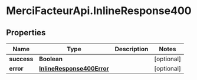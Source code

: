 # MerciFacteurApi.InlineResponse400

## Properties
Name | Type | Description | Notes
------------ | ------------- | ------------- | -------------
**success** | **Boolean** |  | [optional] 
**error** | [**InlineResponse400Error**](InlineResponse400Error.md) |  | [optional] 
